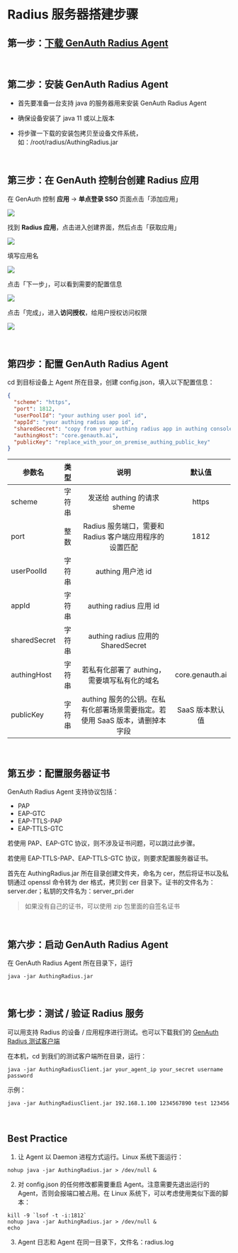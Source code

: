 # Radius 服务器搭建步骤

<LastUpdated/>

## 第一步：[下载 GenAuth Radius Agent](https://authing-public-cn.oss-cn-beijing.aliyuncs.com/public/AuthingRadius/AuthingRadius-2.0.0.zip)

<br>

## 第二步：安装 GenAuth Radius Agent

- 首先要准备一台支持 java 的服务器用来安装 GenAuth Radius Agent

- 确保设备安装了 java 11 或以上版本

- 将步骤一下载的安装包拷贝至设备文件系统，如：/root/radius/AuthingRadius.jar

<br>

## 第三步：在 GenAuth 控制台创建 Radius 应用

在 GenAuth 控制 **应用** -> **单点登录 SSO** 页面点击「添加应用」

![](./images/1.png)

找到 **Radius 应用**，点击进入创建界面，然后点击「获取应用」

![](./images/2.png)

填写应用名

![](./images/3.png)

点击「下一步」，可以看到需要的配置信息

![](./images/4.png)

点击「完成」，进入**访问授权**，给用户授权访问权限

![](./images/5.png)

<br>

## 第四步：配置 GenAuth Radius Agent

cd 到目标设备上 Agent 所在目录，创建 config.json，填入以下配置信息：

```json
{
  "scheme": "https",
  "port": 1812,
  "userPoolId": "your authing user pool id",
  "appId": "your authing radius app id",
  "sharedSecret": "copy from your authing radius app in authing console",
  "authingHost": "core.genauth.ai",
  "publicKey": "replace_with_your_on_premise_authing_public_key"
}
```

| 参数名       |  类型  |                                     说明                                     |     默认值      |
| ------------ | :----: | :--------------------------------------------------------------------------: | :-------------: |
| scheme       | 字符串 |                         发送给 authing 的请求 sheme                          |      https      |
| port         |  整数  |           Radius 服务端口，需要和 Radius 客户端应用程序的设置匹配            |      1812       |
| userPoolId   | 字符串 |                              authing 用户池 id                               |                 |
| appId        | 字符串 |                            authing radius 应用 id                            |                 |
| sharedSecret | 字符串 |                      authing radius 应用的 SharedSecret                      |                 |
| authingHost  | 字符串 |                 若私有化部署了 authing，需要填写私有化的域名                 | core.genauth.ai |
| publicKey    | 字符串 | authing 服务的公钥。在私有化部署场景需要指定。若使用 SaaS 版本，请删掉本字段 | SaaS 版本默认值 |

<br>

## 第五步：配置服务器证书

GenAuth Radius Agent 支持协议包括：

- PAP
- EAP-GTC
- EAP-TTLS-PAP
- EAP-TTLS-GTC

若使用 PAP、EAP-GTC 协议，则不涉及证书问题，可以跳过此步骤。

若使用 EAP-TTLS-PAP、EAP-TTLS-GTC 协议，则要求配置服务器证书。

首先在 AuthingRadius.jar 所在目录创建文件夹，命名为 cer，然后将证书以及私钥通过 openssl 命令转为 der 格式，拷贝到 cer 目录下。证书的文件名为：server.der；私钥的文件名为：server_pri.der

> 如果没有自己的证书，可以使用 zip 包里面的自签名证书

<br>

## 第六步：启动 GenAuth Radius Agent

在 GenAuth Radius Agent 所在目录下，运行

```shell
java -jar AuthingRadius.jar
```

<br>

## 第七步：测试 / 验证 Radius 服务

可以用支持 Radius 的设备 / 应用程序进行测试。也可以下载我们的 [GenAuth Radius 测试客户端](https://github.com/Authing/radius/releases/download/1.0.0/AuthingRadiusClient.jar)

在本机，cd 到我们的测试客户端所在目录，运行：

```shell
java -jar AuthingRadiusClient.jar your_agent_ip your_secret username password
```

示例：

```shell
java -jar AuthingRadiusClient.jar 192.168.1.100 1234567890 test 123456
```

<br>

## Best Practice

1. 让 Agent 以 Daemon 进程方式运行。Linux 系统下面运行：

```shell
nohup java -jar AuthingRadius.jar > /dev/null &
```

2. 对 config.json 的任何修改都需要重启 Agent。注意需要先退出运行的 Agent，否则会报端口被占用。在 Linux 系统下，可以考虑使用类似下面的脚本：

```shell
kill -9 `lsof -t -i:1812`
nohup java -jar AuthingRadius.jar > /dev/null &
echo
```

3. Agent 日志和 Agent 在同一目录下，文件名：radius.log
